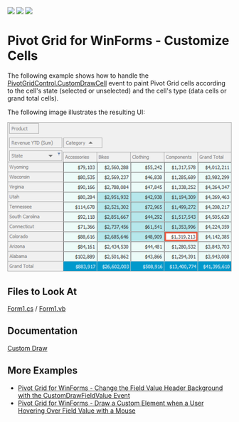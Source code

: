 <!-- default badges list -->
![](https://img.shields.io/endpoint?url=https://codecentral.devexpress.com/api/v1/VersionRange/534676330/22.1.4%2B)
[![](https://img.shields.io/badge/Open_in_DevExpress_Support_Center-FF7200?style=flat-square&logo=DevExpress&logoColor=white)](https://supportcenter.devexpress.com/ticket/details/T1114667)
[![](https://img.shields.io/badge/📖_How_to_use_DevExpress_Examples-e9f6fc?style=flat-square)](https://docs.devexpress.com/GeneralInformation/403183)
<!-- default badges end -->
# Pivot Grid for WinForms - Customize Cells 

The following example shows how to handle the [PivotGridControl.CustomDrawCell](https://docs.devexpress.com/WindowsForms/DevExpress.XtraPivotGrid.PivotGridControl.CustomDrawCell) event to paint Pivot Grid cells according to the cell's state (selected or unselected) and the cell's type (data cells or grand total cells).

The following image illustrates the resulting UI:  

![Pivot Grid](./images/pivotgrid.png)

## Files to Look At

[Form1.cs](CS/PivotCustomDraw/Form1.cs) / [Form1.vb](VB/PivotCustomDraw/Form1.vb)

## Documentation

[Custom Draw](https://docs.devexpress.com/WindowsForms/1817/controls-and-libraries/pivot-grid/appearance/custom-draw)

## More Examples

- [Pivot Grid for WinForms - Change the Field Value Header Background with the CustomDrawFieldValue Event](https://github.com/DevExpress-Examples/how-to-change-the-field-value-header-appearance-backcolor-or-draw-it-manually-e2809)
- [Pivot Grid for WinForms - Draw a Custom Element when a User Hovering Over Field Value with a Mouse](https://github.com/DevExpress-Examples/how-to-draw-a-custom-element-when-a-user-hovering-over-field-value-with-a-mouse-e2228)
